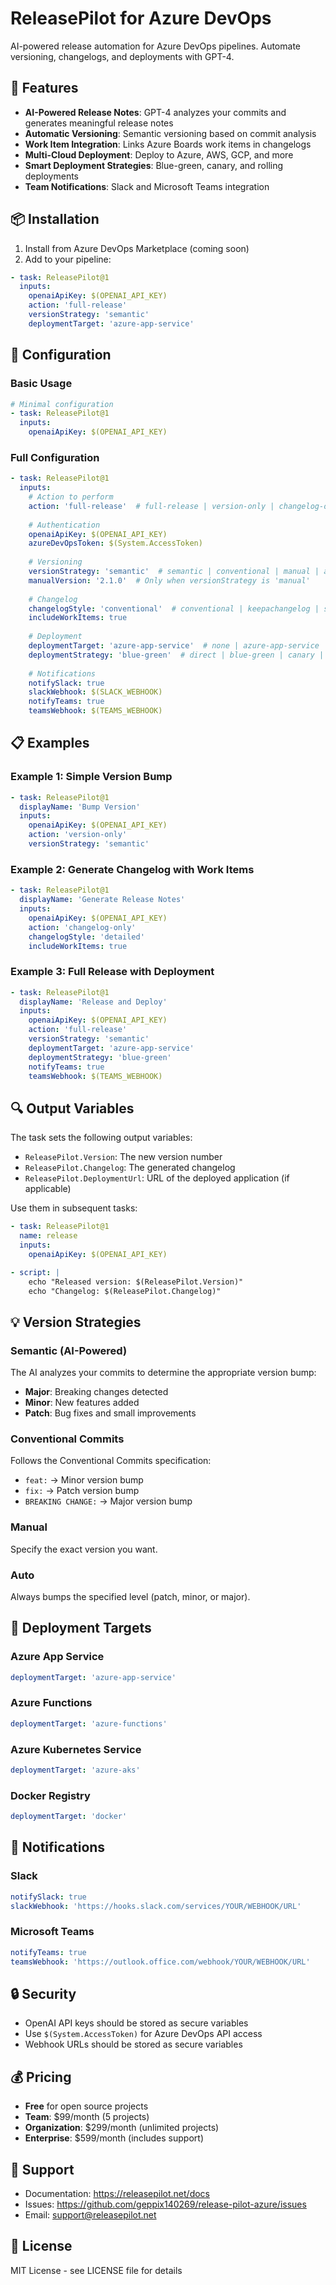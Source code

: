 # ReleasePilot for Azure DevOps

AI-powered release automation for Azure DevOps pipelines. Automate versioning, changelogs, and deployments with GPT-4.

## 🚀 Features

- **AI-Powered Release Notes**: GPT-4 analyzes your commits and generates meaningful release notes
- **Automatic Versioning**: Semantic versioning based on commit analysis
- **Work Item Integration**: Links Azure Boards work items in changelogs
- **Multi-Cloud Deployment**: Deploy to Azure, AWS, GCP, and more
- **Smart Deployment Strategies**: Blue-green, canary, and rolling deployments
- **Team Notifications**: Slack and Microsoft Teams integration

## 📦 Installation

1. Install from Azure DevOps Marketplace (coming soon)
2. Add to your pipeline:

```yaml
- task: ReleasePilot@1
  inputs:
    openaiApiKey: $(OPENAI_API_KEY)
    action: 'full-release'
    versionStrategy: 'semantic'
    deploymentTarget: 'azure-app-service'
```

## 🔧 Configuration

### Basic Usage

```yaml
# Minimal configuration
- task: ReleasePilot@1
  inputs:
    openaiApiKey: $(OPENAI_API_KEY)
```

### Full Configuration

```yaml
- task: ReleasePilot@1
  inputs:
    # Action to perform
    action: 'full-release'  # full-release | version-only | changelog-only | deploy-only
    
    # Authentication
    openaiApiKey: $(OPENAI_API_KEY)
    azureDevOpsToken: $(System.AccessToken)
    
    # Versioning
    versionStrategy: 'semantic'  # semantic | conventional | manual | auto-patch | auto-minor | auto-major
    manualVersion: '2.1.0'  # Only when versionStrategy is 'manual'
    
    # Changelog
    changelogStyle: 'conventional'  # conventional | keepachangelog | simple | detailed
    includeWorkItems: true
    
    # Deployment
    deploymentTarget: 'azure-app-service'  # none | azure-app-service | azure-functions | azure-aks | aws | gcp | docker
    deploymentStrategy: 'blue-green'  # direct | blue-green | canary | rolling
    
    # Notifications
    notifySlack: true
    slackWebhook: $(SLACK_WEBHOOK)
    notifyTeams: true
    teamsWebhook: $(TEAMS_WEBHOOK)
```

## 📋 Examples

### Example 1: Simple Version Bump

```yaml
- task: ReleasePilot@1
  displayName: 'Bump Version'
  inputs:
    openaiApiKey: $(OPENAI_API_KEY)
    action: 'version-only'
    versionStrategy: 'semantic'
```

### Example 2: Generate Changelog with Work Items

```yaml
- task: ReleasePilot@1
  displayName: 'Generate Release Notes'
  inputs:
    openaiApiKey: $(OPENAI_API_KEY)
    action: 'changelog-only'
    changelogStyle: 'detailed'
    includeWorkItems: true
```

### Example 3: Full Release with Deployment

```yaml
- task: ReleasePilot@1
  displayName: 'Release and Deploy'
  inputs:
    openaiApiKey: $(OPENAI_API_KEY)
    action: 'full-release'
    versionStrategy: 'semantic'
    deploymentTarget: 'azure-app-service'
    deploymentStrategy: 'blue-green'
    notifyTeams: true
    teamsWebhook: $(TEAMS_WEBHOOK)
```

## 🔍 Output Variables

The task sets the following output variables:

- `ReleasePilot.Version`: The new version number
- `ReleasePilot.Changelog`: The generated changelog
- `ReleasePilot.DeploymentUrl`: URL of the deployed application (if applicable)

Use them in subsequent tasks:

```yaml
- task: ReleasePilot@1
  name: release
  inputs:
    openaiApiKey: $(OPENAI_API_KEY)

- script: |
    echo "Released version: $(ReleasePilot.Version)"
    echo "Changelog: $(ReleasePilot.Changelog)"
```

## 💡 Version Strategies

### Semantic (AI-Powered)
The AI analyzes your commits to determine the appropriate version bump:
- **Major**: Breaking changes detected
- **Minor**: New features added
- **Patch**: Bug fixes and small improvements

### Conventional Commits
Follows the Conventional Commits specification:
- `feat:` → Minor version bump
- `fix:` → Patch version bump
- `BREAKING CHANGE:` → Major version bump

### Manual
Specify the exact version you want.

### Auto
Always bumps the specified level (patch, minor, or major).

## 🚀 Deployment Targets

### Azure App Service
```yaml
deploymentTarget: 'azure-app-service'
```

### Azure Functions
```yaml
deploymentTarget: 'azure-functions'
```

### Azure Kubernetes Service
```yaml
deploymentTarget: 'azure-aks'
```

### Docker Registry
```yaml
deploymentTarget: 'docker'
```

## 📢 Notifications

### Slack
```yaml
notifySlack: true
slackWebhook: 'https://hooks.slack.com/services/YOUR/WEBHOOK/URL'
```

### Microsoft Teams
```yaml
notifyTeams: true
teamsWebhook: 'https://outlook.office.com/webhook/YOUR/WEBHOOK/URL'
```

## 🔒 Security

- OpenAI API keys should be stored as secure variables
- Use `$(System.AccessToken)` for Azure DevOps API access
- Webhook URLs should be stored as secure variables

## 💰 Pricing

- **Free** for open source projects
- **Team**: $99/month (5 projects)
- **Organization**: $299/month (unlimited projects)
- **Enterprise**: $599/month (includes support)

## 🤝 Support

- Documentation: https://releasepilot.net/docs
- Issues: https://github.com/geppix140269/release-pilot-azure/issues
- Email: support@releasepilot.net

## 📄 License

MIT License - see LICENSE file for details